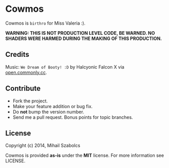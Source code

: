 Cowmos
======
Cowmos is `birthro` for Miss Valeria :).

**WARNING: THIS IS NOT PRODUCTION LEVEL CODE, BE WARNED.
NO SHADERS WERE HARMED DURING THE MAKING OF THIS PRODUCTION.**

Credits
-------
Music: `We Dream of Booty! :D` by Halcyonic Falcon X via
[open.commonly.cc](http://open.commonly.cc).

Contribute
----------
* Fork the project.
* Make your feature addition or bug fix.
* Do **not** bump the version number.
* Send me a pull request. Bonus points for topic branches.

License
-------
Copyright (c) 2014, Mihail Szabolcs

Cowmos is provided **as-is** under the **MIT** license. 
For more information see LICENSE.
